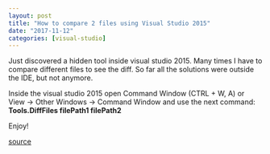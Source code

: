 ```yaml
---
layout: post
title: "How to compare 2 files using Visual Studio 2015"
date: "2017-11-12"
categories: [visual-studio]
---
```


Just discovered a hidden tool inside visual studio 2015. Many times I have to compare different files to see the diff. So far all the solutions were outside the IDE, but not anymore.

Inside the visual studio 2015 open Command Window (CTRL + W, A) or View -> Other Windows -> Command Window and use the next command: **Tools.DiffFiles filePath1 filePath2**

Enjoy!

[source](https://stackoverflow.com/a/17664677/1970317)
